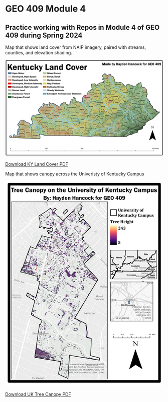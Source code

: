 # GEO 409 Module 4

## Practice working with Repos in Module 4 of GEO 409 during Spring 2024

Map that shows land cover from NAIP imagery, paired with streams, counties, and elevation shading.

![KYLandCover](pngs/KYLandCover-1.png)

[Download KY Land Cover PDF](KYLandCover.pdf)

Map that shows canopy across the Univeristy of Kentucky Campus

![UKTreeCanopy](pngs/UKTreeCanopy-1.png)

[Download UK Tree Canopy PDF](UKTreeCanopy.pdf)
